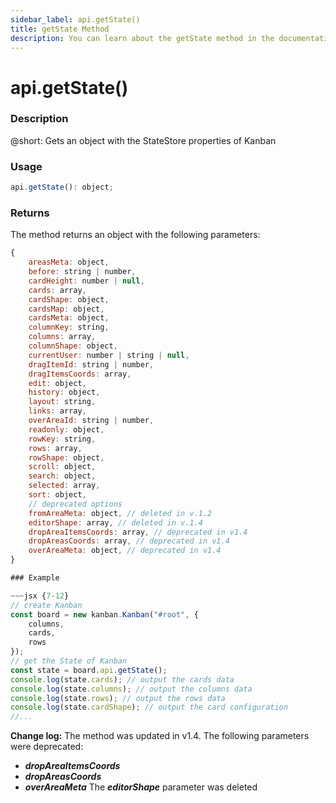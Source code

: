 ```yaml
---
sidebar_label: api.getState()
title: getState Method
description: You can learn about the getState method in the documentation of the DHTMLX JavaScript Kanban library. Browse developer guides and API reference, try out code examples and live demos, and download a free 30-day evaluation version of DHTMLX Kanban.
---
```


# api.getState()

### Description

@short: Gets an object with the StateStore properties of Kanban

### Usage

~~~jsx {}
api.getState(): object;
~~~

### Returns

The method returns an object with the following parameters:

~~~jsx {}
{    
    areasMeta: object, 
    before: string | number, 
    cardHeight: number | null, 
    cards: array,
    cardShape: object,
    cardsMap: object,
    cardsMeta: object,
    columnKey: string,
    columns: array,
    columnShape: object,
    currentUser: number | string | null,
    dragItemId: string | number, 
    dragItemsCoords: array, 
    edit: object,
    history: object,
    layout: string,
    links: array,
    overAreaId: string | number, 
    readonly: object,
    rowKey: string,
    rows: array,
    rowShape: object,
    scroll: object,
    search: object,
    selected: array, 
    sort: object,
    // deprecated options
    fromAreaMeta: object, // deleted in v.1.2
    editorShape: array, // deleted in v.1.4
    dropAreaItemsCoords: array, // deprecated in v1.4
    dropAreasCoords: array, // deprecated in v1.4 
    overAreaMeta: object, // deprecated in v1.4
}

### Example

~~~jsx {7-12}
// create Kanban
const board = new kanban.Kanban("#root", {
    columns,
    cards,
    rows
});
// get the State of Kanban
const state = board.api.getState();
console.log(state.cards); // output the cards data
console.log(state.columns); // output the columns data
console.log(state.rows); // output the rows data
console.log(state.cardShape); // output the card configuration
//...
~~~

**Change log:**
The method was updated in v1.4. The following parameters were deprecated:
- ***dropAreaItemsCoords***
- ***dropAreasCoords***
- ***overAreaMeta***
The ***editorShape*** parameter was deleted

